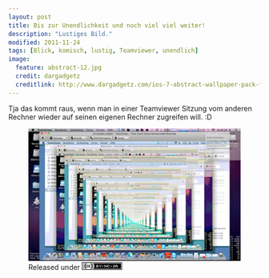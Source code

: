 ```yaml
---
layout: post
title: Bis zur Unendlichkeit und noch viel viel weiter!
description: "Lustiges Bild."
modified: 2011-11-24
tags: [Blick, komisch, lustig, Teamviewer, unendlich]
image:
  feature: abstract-12.jpg
  credit: dargadgetz
  creditlink: http://www.dargadgetz.com/ios-7-abstract-wallpaper-pack-for-iphone-5-and-ipod-touch-retina/
---
```


Tja das kommt raus, wenn man in einer Teamviewer Sitzung vom anderen
Rechner wieder auf seinen eigenen Rechner zugreifen will. :D
<figure>
	<a href="/assets/images/2011-11-24/screenshot.png"><img src="/assets/images/2011-11-24/screenshot.png" alt=""></a>
	<figcaption>Released under <a href="http://creativecommons.org/licenses/by-nc-sa/3.0/"><img src="/assets/images/cc/by-nc-sa.png" alt=""></a></figcaption>
</figure>




